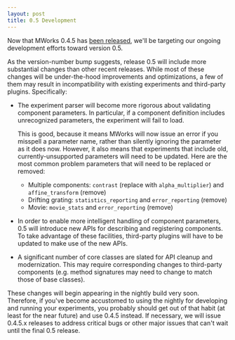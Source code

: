 ```yaml
---
layout: post
title: 0.5 Development
---
```


Now that MWorks 0.4.5 has [been released](/news/2011/04/22/0.4.5-released/), we'll be targeting our ongoing development efforts toward version 0.5.

As the version-number bump suggests, release 0.5 will include more substantial changes than other recent releases.  While most of these changes will be under-the-hood improvements and optimizations, a few of them may result in incompatibility with existing experiments and third-party plugins.  Specifically:

* The experiment parser will become more rigorous about validating component parameters.  In particular, if a component definition includes unrecognized parameters, the experiment will fail to load.

  This is good, because it means MWorks will now issue an error if you misspell a parameter name, rather than silently ignoring the parameter as it does now.  However, it also means that experiments that include old, currently-unsupported parameters will need to be updated.  Here are the most common problem parameters that will need to be replaced or removed:

  * Multiple components: `contrast` (replace with `alpha_multiplier`) and `affine_transform` (remove)
  * Drifting grating: `statistics_reporting` and `error_reporting` (remove)
  * Movie: `movie_stats` and `error_reporting` (remove)

* In order to enable more intelligent handling of component parameters, 0.5 will introduce new APIs for describing and registering components.  To take advantage of these facilities, third-party plugins will have to be updated to make use of the new APIs.

* A significant number of core classes are slated for API cleanup and modernization.  This may require corresponding changes to third-party components (e.g. method signatures may need to change to match those of base classes).

These changes will begin appearing in the nightly build very soon.  Therefore, if you've become accustomed to using the nightly for developing and running your experiments, you probably should get out of that habit (at least for the near future) and use 0.4.5 instead.  If necessary, we will issue 0.4.5.x releases to address critical bugs or other major issues that can't wait until the final 0.5 release.
